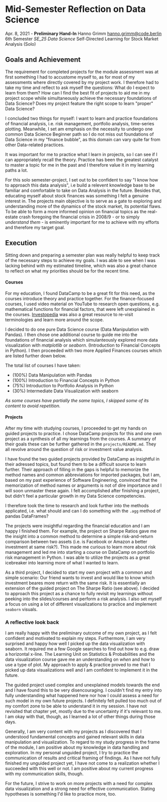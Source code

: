 # Mid-Semester Reflection on Data Science

Apr. 8, 2021 - **Preliminary Hand-In**
Hanno Grimm
[hanno.grimm@code.berlin](mailto:hanno.grimm@code.berlin)
6th Semester
_SE_25 Data Science_
Self-Directed Learning for Stock Market Analysis (Solo)

## Goals and Achievement
The requirement for completed projects for the module assessment was at first something I had to accustome myself to, as for most of my assessments where directly covered by my project work. I therefore had to take my time and reflect to ask myself the questions: What do I expect to learn from them? How can I find the best fit of projects to aid me in my project scope whiile simultaneously achieve the necessary foundations of Data Science? Does my project feature the right scope to learn "proper" Data Science?

I concluded two things for myself: I want to learn and practice foundations of financial analysis, i.e. risk management, portfolio analysis, time-series plotting. Meanwhile, I set am emphasis on the necessity to undergo one common Data Science Beginner path so I do not miss out foundations of Data Science in my "finance bubble", as this domain can vary quite far from other Data-related practices.

It was important for me to practice what I learn in projects, so I can see if I can appropriately recall the theory. Practice has been the greatest catalyst to master a topic for me in the past and I therefore value it in my learning paths a lot.

For this solo semester-project, I set out to be confident to say "I know how to approach this data analysis", i.e build a relevent knowledge base to be familiar and comfortable to take on Data Analysis in the future. Besides that, educating myself about stock finances was something I felt a genuine interest in. The projects main objective is to serve as a gate to exploring and understanding more of the dynamics of the stock market, its potential flaws. To be able to form a more informed opinion on financial topics as the real-estate crash foregoing the financial crisis in 2008/9 - or to simply _understand them_ - is eminently important for me to achieve with my efforts and therefore my target goal.

## Execution

Sitting down and preparing a semester plan was really helpful to keep track of the necessary steps to achieve my goals. I was able to see when I was lacking behind with my estimated timeline, which was also a great chance to reflect on what my priorities should be for the recent time.

#### Courses
For my education, I found DataCamp to be a great fit for this need, as the courses introduce theory and practice together. For the finance-focused courses, I used video material on YouTube to research open questions, e.g. mathematical functions for financial factors, that were left unexplained in the courses. [Investopedia](https://www.investopedia.com/) was also a great resource to re-visit terminologies and learn more around the scope.

I decided to do one pure Data Science course (Data Manipulation with Pandas). I then chose one additional course to guide me into the foundations of financial analysis which simulanteously explored more data visualization with _matplotlib_ or _seaborn_. (Introduction to Financial Concepts in Python). I then proceeded with two more Applied Finances courses which are listed further down below. 

The total list of courses I have taken:
* (100%) Data Manipulation with Pandas
* (100%) Introduction to Financial Concepts in Python
* (75%) Introduction to Portfolio Analysis in Python
* (30%) Intermediate Data Visualization with seaborn

_As some courses have partially the same topics, I skipped some of its content to avoid repetition._ 

#### Projects

After my time with studying courses, I proceeded to get my hands on guided projects to practice. I chose DataCamp projects for this and one own project as a synthesis of all my learnings from the courses. A summary of their goals these can be further gathered in the `projects/README.md`. They all revolve around the question of risk or investment value analysis.

I have found the two guided projects provided by DataCamp as insightful in their adressed topics, but found them to be a difficult source to learn further. Their approach of filling in the gaps is helpful to memorize the method names and common abbreviations for imported packages, but I am, based on my past experience of Software Engineering, convinced that the memorization of method names or arguments is not of dire importance and I will soon unmaster these again. I felt accomplished after finishing a project, but didn't feel a particular growth in my Data Science competencies. 

I therefore took the time to research and look further into the methods applicated, i.e. what should and can I do something with the `.agg` method of pandas DataFrames?

The projects were insightful regarding the financial education and I am happy I finished them. For example, the project on Sharpe Ratios gave me the insight into a common method to determine a simple risk-and-return comparison between two assets (i.e. is Facebook or Amazon a better investment at same risk?). This made me  curious to learn more about risk management and led me into starting a course on DataCamp on portfolio risk management in Python. I was able to utilize the projects as a great icebreaker into learning more of what I wanted to learn.

As a third project, I decided to start my own project with a common and simple scenario: Our friend wants to invest and would like to know which investment beares more return with the same risk. It is essentially an extension of the guided project on The Sharpe Ratio (see above). I decided to approach this project as a chance to fully revisit my learnings without peeking into the slides/courses and perform a risk analysis. I also set myself a focus on using a lot of different visualizations to practice and implement `seaborn` visuals.

### A reflective look back

I am really happy with the preliminary outcome of my own project, as I felt confident and motivated to explain my steps. Furthermore, I am very surprised and happy how well I picked up the data visualization with seaborn. It required me a few Google searches to find out how to e.g. draw a horizontal x-line. The Learning Unit on Statistics & Probabilities and the data visualization course gave me an understanding on _when_ and _how_ to use a type of plot. My approach to apply & practice proved to me that I picked up data visualizations well and I am confident to implement it in the future.

The guided project used complex and unexplained models towards the end and I have found this to be very disencouraging. I couldn't find my entry into fully understanding what happened here nor how I could assess a need for such model in my own future projects. I definitely felt pulled too much out of my comfort zone to be able to understand it in my session. I have not revisited that chapter yet, mostly due to the uncertainty if it's relevant to me.  I am okay with that, though, as I learned a lot of other things during those days.

Generally, I am very content with my projects as I discovered that I understood fundamental concepts and gained relevant skills in data manipulation and visualization. To regard to my study progress in the frame of the module, I am positive about my knowledge in data handling and exploration. In my personal unguided project, I try to practice the communication of results and critical framing of findings. As I have not fully finished my unguided project yet, I have not come to a realization whether I succeeded with this well or not. I am positive about my current progress with my communication skills, though.

For the future, I strive to work on more projects with a need for complex data visualization and a strong need for effective communication. Stating hypotheses is something I'd like to practice more, too.

